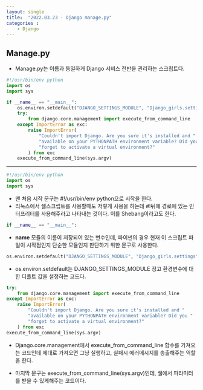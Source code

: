 ```yaml
---
layout: single
title:  "2022.03.23 - Django manage.py"
categories : 
    - Django
---
```


## Manage.py

- Manage.py는 이름과 동일하게 Django 서비스 전반을 관리하는 스크립트다.

``` python
#!/usr/bin/env python
import os
import sys

if __name__ == "__main__":
    os.environ.setdefault("DJANGO_SETTINGS_MODULE", "Django_girls.settings")
    try:
        from django.core.management import execute_from_command_line
    except ImportError as exc:
        raise ImportError(
            "Couldn't import Django. Are you sure it's installed and "
            "available on your PYTHONPATH environment variable? Did you "
            "forget to activate a virtual environment?"
        ) from exc
    execute_from_command_line(sys.argv)

```

---
``` python
#!/usr/bin/env python
import os
import sys
```

- 맨 처음 시작 문구는 #!/usr/bin/env python으로 시작을 한다.
- 리눅스에서 쉘스크립트를 사용할때도 저렇게 사용을 하는데 #!뒤에 경로에 있는 인터프리터를 사용해주라고 나타내는 것이다. 이를 Shebang이라고도 한다.

``` python
if __name__ == "__main__":
```

- __name__ 모듈의 이름이 저장되어 있는 변수인데, 파이썬의 경우 현재 이 스크립트 파일이 시작점인지 단순한 모듈인지 판단하기 위한 문구로 사용한다.


``` python
os.environ.setdefault("DJANGO_SETTINGS_MODULE", "Django_girls.settings")
```

- os.environ.setdefault는 DJANGO_SETTINGS_MODULE 장고 환경변수에 대한 디폴트 값을 설정하는 코드다.

``` python
try:
    from django.core.management import execute_from_command_line
except ImportError as exc:
    raise ImportError(
        "Couldn't import Django. Are you sure it's installed and "
        "available on your PYTHONPATH environment variable? Did you "
        "forget to activate a virtual environment?"
    ) from exc
execute_from_command_line(sys.argv)
```

- Django.core.management에서 execute_from_command_line 함수를 가져오는 코드인데 제대로 가져오면 그냥 실행하고, 실패시 에러메시지를 송출해주는 역할을 한다.

- 마지막 문구는 execute_from_command_line(sys.argv)인데, 쉘에서 파라미터를 받을 수 있게해주는 코드이다.
